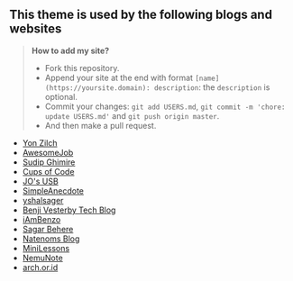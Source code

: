 ## This theme is used by the following blogs and websites

> **How to add my site?**
> - Fork this repository.
> - Append your site at the end with format `[name](https://yoursite.domain): description`: the `description` is optional.
> - Commit your changes: `git add USERS.md`, `git commit -m 'chore: update USERS.md'` and `git push origin master`.
> - And then make a pull request.

- [Yon Zilch](https://razonyang.com)
- [AwesomeJob](https://dikea.github.io/)
- [Sudip Ghimire](https://sudipg.com.np)
- [Cups of Code](https://cupsOfCode.com)
- [JO's USB](https://josusb.com/)
- [SimpleAnecdote](https://simpleanecdote.com)
- [yshalsager](https://yshalsager.com/en/)
- [Benji Vesterby Tech Blog](https://benjiv.com)
- [iAmBenzo](https://iambenzo.com)
- [Sagar Behere](https://sagar.se)
- [Natenoms Blog](https://blog.natenom.com/)
- [MiniLessons](https://sharp-lamport-ea92ad.netlify.app/)
- [NemuNote](https://nemulog.pages.dev/)
- [arch.or.id](https://arch.or.id)
